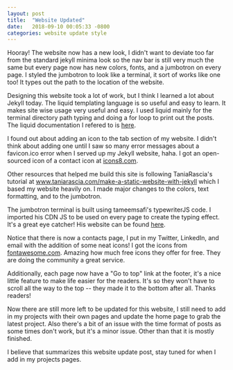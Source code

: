 ```yaml
---
layout: post
title:  "Website Updated"
date:   2018-09-10 00:05:33 -0800
categories: website update style
---
```


Hooray! The website now has a new look, I didn't want to deviate too far from the standard jekyll minima look so the nav bar is still very much the same but every page now has new colors, fonts, and a jumbotron on every page. I styled the jumbotron to look like a terminal, it sort of works like one too! It types out the path to the location of the website.

Designing this website took a lot of work, but I think I learned a lot about Jekyll today. The liquid templating language is so useful and easy to learn. It makes site wise usage very useful and easy. I used liquid mainly for the terminal directory path typing and doing a for loop to print out the posts. The liquid documentation I refered to is <a target="_blank" href="https://shopify.github.io/liquid/basics/introduction/">here</a>.

I found out about adding an icon to the tab section of my website. I didn't think about adding one until I saw so many error messages about a favicon.ico error when I served up my Jekyll website, haha. I got an open-sourced icon of a contact icon at <a target="_blank" href="https://icons8.com/icon/23867/open-source">icons8.com</a>.

Other resources that helped me build this site is following TaniaRascia's tutorial at <a target="_blank" href="https://www.taniarascia.com/make-a-static-website-with-jekyll/">www.taniarascia.com/make-a-static-website-with-jekyll</a> which I based my website heavily on. I made major changes to the colors, text formatting, and to the jumbotron.

The jumbotron terminal is built using tameemsafi's typewriterJS code. I imported his CDN JS to be used on every page to create the typing effect. It's a great eye catcher! His website can be found <a target="_blank" href="https://safi.me.uk/typewriterjs/">here</a>.

Notice that there is now a contacts page, I put in my Twitter, LinkedIn, and email with the addition of some neat icons! I got the icons from <a target="_blank" href="https://fontawesome.com/how-to-use/on-the-web/setup/getting-started?using=web-fonts-with-css">fontawesome.com</a>. Amazing how much free icons they offer for free. They are doing the community a great service.

Additionally, each page now have a "Go to top" link at the footer, it's a nice little feature to make life easier for the readers. It's so they won't have to scroll all the way to the top -- they made it to the bottom after all. Thanks readers!

Now there are still more left to be updated for this website, I still need to add in my projects with their own pages and update the home page to grab the latest project. Also there's a bit of an issue with the time format of posts as some times don't work, but it's a minor issue. Other than that it is mostly finished.

I believe that summarizes this website update post, stay tuned for when I add in my projects pages.